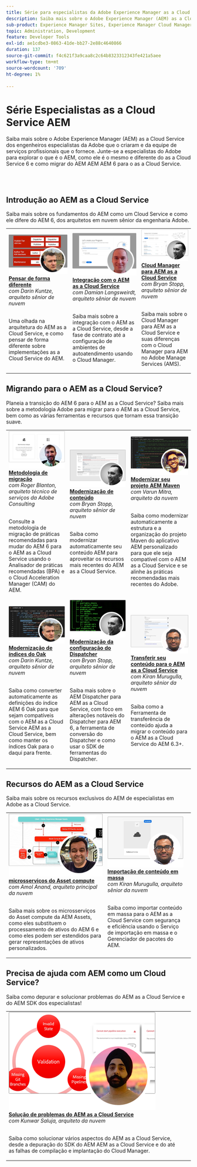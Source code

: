 ```yaml
---
title: Série para especialistas da Adobe Experience Manager as a Cloud Service
description: Saiba mais sobre o Adobe Experience Manager (AEM) as a Cloud Service na Adobe e seus próprios engenheiros especialistas que o criaram, além de serviços profissionais que o fornecem.
sub-product: Experience Manager Sites, Experience Manager Cloud Manager, Experience Manager Assets
topic: Administration, Development
feature: Developer Tools
exl-id: ae1cdbe3-0863-41de-bb27-2e88c4640866
duration: 137
source-git-commit: f4c621f3a9caa8c2c64b8323312343fe421a5aee
workflow-type: tm+mt
source-wordcount: '709'
ht-degree: 1%

---
```


# Série Especialistas as a Cloud Service AEM

Saiba mais sobre o Adobe Experience Manager (AEM) as a Cloud Service dos engenheiros especialistas da Adobe que o criaram e da equipe de serviços profissionais que o fornece. Junte-se a especialistas do Adobe para explorar o que é o AEM, como ele é o mesmo e diferente do as a Cloud Service 6 e como migrar do AEM AEM AEM 6 para o as a Cloud Service.

<br/> 
<br/>

## Introdução ao AEM as a Cloud Service

Saiba mais sobre os fundamentos do AEM como um Cloud Service e como ele difere do AEM 6, dos arquitetos em nuvem sênior da engenharia Adobe.

<table>
  <tr>
   <td>
      <a href="../../migration/moving-to-aem-as-a-cloud-service/introduction.md">
      <img alt="Pensar de forma diferente" src="./assets/thinking-differently.png"/>
      </a>
      <div>
         <a href="../../migration/moving-to-aem-as-a-cloud-service/introduction.md"><strong>Pensar de forma diferente</strong></a>         
         <br/><em>com Darin Kuntze, arquiteto sênior de nuvem</em>
      </div>
      <p>
        <br/>
         Uma olhada na arquitetura do AEM as a Cloud Service, e como pensar de forma diferente sobre implementações as a Cloud Service do AEM.
      </p>
     </td>   
     <td>
      <a href="../../migration/moving-to-aem-as-a-cloud-service/onboarding.md">
      <img alt="Integração ao AEM as a Cloud Service" src="./assets/onboarding.png"/>
      </a>
      <div>
         <a href="../../migration/moving-to-aem-as-a-cloud-service/onboarding.md"><strong>Integração com o AEM as a Cloud Service</strong></a>
         <br/><em>com Damian Langsweirdt, arquiteto sênior de nuvem</em>
      </div>
      <p>
        <br/>
         Saiba mais sobre a integração com o AEM as a Cloud Service, desde a fase de contrato até a configuração de ambientes de autoatendimento usando o Cloud Manager.
      </p>
   </td>     
   </td>   
     <td>
      <a href="../../migration/moving-to-aem-as-a-cloud-service/cloud-manager.md">
      <img alt="Cloud Manager" src="./assets/cloud-manager.png"/>
      </a>
      <div>
         <a href="../../migration/moving-to-aem-as-a-cloud-service/cloud-manager.md"><strong>Cloud Manager para AEM as a Cloud Service</strong></a>
         <br/><em>com Bryan Stopp, arquiteto sênior de nuvem</em>
      </div>
      <p>
        <br/>
         Saiba mais sobre o Cloud Manager para AEM as a Cloud Service e suas diferenças com o Cloud Manager para AEM no Adobe Manage Services (AMS).
      </p>
   </td> 
  </tr>
</table>

## Migrando para o AEM as a Cloud Service?

Planeia a transição do AEM 6 para o AEM as a Cloud Service? Saiba mais sobre a metodologia Adobe para migrar para o AEM as a Cloud Service, bem como as várias ferramentas e recursos que tornam essa transição suave.

<table>
  <tr>
   <td>
      <a href="../../migration/moving-to-aem-as-a-cloud-service/bpa-and-cam.md" target="_aem-experts-series-video">
      <img alt="A metodologia de migração" src="./assets/bpa-and-cam.png"/>
      </a>
      <div>
         <a href="../../migration/moving-to-aem-as-a-cloud-service/bpa-and-cam.md" target="_aem-experts-series-video"><strong>Metodologia de migração</strong></a>
         <br/><em>com Roger Blanton, arquiteto técnico de serviços da Adobe Consulting</em>
      </div>
      <p>
        <br/>
        Consulte a metodologia de migração de práticas recomendadas para mudar do AEM 6 para o AEM as a Cloud Service usando o Analisador de práticas recomendadas (BPA) e o Cloud Acceleration Manager (CAM) do AEM.
      </p>
   </td>   
     <td>
      <a href="../../migration/moving-to-aem-as-a-cloud-service/aem-modernization-tools.md" target="_aem-experts-series-video">
      <img alt="Modernização de conteúdo" src="./assets/aem-modernizer-tools.png"/>
      </a>
      <div>
         <a href="../../migration/moving-to-aem-as-a-cloud-service/aem-modernization-tools.md" target="_aem-experts-series-video"><strong>Modernização de conteúdo</strong></a>
         <br/><em>com Bryan Stopp, arquiteto sênior de nuvem</em>
      </div>
      <p>
        <br/>
         Saiba como modernizar automaticamente seu conteúdo AEM para aproveitar os recursos mais recentes do AEM as a Cloud Service.
      </p>
   </td>     
   </td>   
     <td>
      <a href="../../migration/moving-to-aem-as-a-cloud-service/repository-modernization.md" target="_aem-experts-series-video">
      <img alt="Modernizar seu projeto AEM Maven" src="./assets/repository-modernizer.png"/>
      </a>
      <div>
         <a href="../../migration/moving-to-aem-as-a-cloud-service/repository-modernization.md" target="_aem-experts-series-video"><strong>Modernizar seu projeto AEM Maven</strong></a>
         <br/><em>com Varun Mitra, arquiteto da nuvem</em>
      </div>
      <p>
        <br/>
         Saiba como modernizar automaticamente a estrutura e a organização do projeto Maven do aplicativo AEM personalizado para que ele seja compatível com o AEM as a Cloud Service e se alinhe às práticas recomendadas mais recentes do Adobe.
      </p>
   </td> 
  </tr>
  <tr>
   <td>
      <a href="../../migration/moving-to-aem-as-a-cloud-service/search-and-indexing.md" target="_aem-experts-series-video">
      <img alt="Modernização de índices do Oak" src="./assets/indexes.png"/>
      </a>
      <div>
         <a href="../../migration/moving-to-aem-as-a-cloud-service/search-and-indexing.md" target="_aem-experts-series-video"><strong>Modernização de índices do Oak</strong></a>
         <br/><em>com Darin Kuntze, arquiteto sênior de nuvem</em>
      </div>
      <p>
        <br/>
        Saiba como converter automaticamente as definições do índice AEM 6 Oak para que sejam compatíveis com o AEM as a Cloud Service AEM as a Cloud Service, bem como manter os índices Oak para o daqui para frente.
      </p>
   </td>   
     <td>
      <a href="../../migration/moving-to-aem-as-a-cloud-service/dispatcher.md" target="_aem-experts-series-video">
      <img alt="Modernização da configuração do Dispatcher" src="./assets/dispatcher.png"/>
      </a>
      <div>
         <a href="../../migration/moving-to-aem-as-a-cloud-service/dispatcher.md" target="_aem-experts-series-video"><strong>Modernização da configuração do Dispatcher</strong></a>
         <br/><em>com Bryan Stopp, arquiteto sênior de nuvem</em>
      </div>
      <p>
        <br/>
         Saiba mais sobre o AEM Dispatcher para AEM as a Cloud Service, com foco em alterações notáveis do Dispatcher para AEM 6, a ferramenta de conversão do Dispatcher e como usar o SDK de ferramentas do Dispatcher.
      </p>
   </td>     
   </td>   
     <td>
      <a href="../../migration/moving-to-aem-as-a-cloud-service/content-migration/content-transfer-tool.md" target="_aem-experts-series-video">
      <img alt="Transferir seu conteúdo para o AEM as a Cloud Service" src="./assets/content-transfer-tool.png"/>
      </a>
      <div>
         <a href="../../migration/moving-to-aem-as-a-cloud-service/content-migration/content-transfer-tool.md" target="_aem-experts-series-video"><strong>Transferir seu conteúdo para o AEM as a Cloud Service</strong></a>
         <br/><em>com Kiran Murugulla, arquiteto sênior da nuvem</em>
      </div>
      <p>
        <br/>
         Saiba como a Ferramenta de transferência de conteúdo ajuda a migrar o conteúdo para o AEM as a Cloud Service do AEM 6.3+.
      </p>
   </td> 
  </tr>  
</table>


## Recursos do AEM as a Cloud Service

Saiba mais sobre os recursos exclusivos do AEM de especialistas em Adobe as a Cloud Service.

<table>
  <tr>
   <td>
      <a href="../../migration/moving-to-aem-as-a-cloud-service/asset-compute-microservices.md" target="_aem-experts-series-video">
      <img alt="microsserviços do Asset compute" src="./assets/asset-compute-microservices.png"/>
      </a>
      <div>
         <a href="../../migration/moving-to-aem-as-a-cloud-service/asset-compute-microservices.md" target="_aem-experts-series-video"><strong>microsserviços do Asset compute</strong></a>
         <br/><em>com Amol Anand, arquiteto principal da nuvem</em>
      </div>
      <p>
        <br/>
        Saiba mais sobre os microsserviços do Asset compute da AEM Assets, como eles substituem o processamento de ativos do AEM 6 e como eles podem ser estendidos para gerar representações de ativos personalizados.
      </p>
   </td>   
   <td>
      <a href="../../migration/moving-to-aem-as-a-cloud-service/content-migration/bulk-import-service.md" target="_aem-experts-series-video">
      <img alt="Importação de conteúdo em massa" src="./assets/bulk-import.png"/>
      </a>
      <div>
         <a href="../../migration/moving-to-aem-as-a-cloud-service/content-migration/bulk-import-service.md" target="_aem-experts-series-video"><strong>Importação de conteúdo em massa</strong></a>
         <br/><em>com Kiran Murugulla, arquiteto sênior da nuvem</em>
      </div>
      <p>
        <br/>
        Saiba como importar conteúdo em massa para o AEM as a Cloud Service com segurança e eficiência usando o Serviço de importação em massa e o Gerenciador de pacotes do AEM.
      </p>
   </td> 
    <td></td>
  </tr>
</table>

## Precisa de ajuda com AEM como um Cloud Service?

Saiba como depurar e solucionar problemas do AEM as a Cloud Service e do AEM SDK dos especialistas!

<table>
  <tr>
   <td>
      <a href="../../migration/moving-to-aem-as-a-cloud-service/troubleshooting.md" target="_aem-experts-series-video">
      <img alt="Solução de problemas do AEM as a Cloud Service" src="./assets/troubleshooting.png"/>
      </a>
      <div>
         <a href="../../migration/moving-to-aem-as-a-cloud-service/troubleshooting.md" 
         target="_aem-experts-series-video"><strong>Solução de problemas do AEM as a Cloud Service</strong></a>
         <br/><em>com Kunwar Saluja, arquiteto da nuvem</em>
      </div>
      <p>
        <br/>
        Saiba como solucionar vários aspectos do AEM as a Cloud Service, desde a depuração do SDK do AEM AEM as a Cloud Service e do até as falhas de compilação e implantação do Cloud Manager.
      </p>
   </td>   
    <td></td>
    <td></td>
  </tr>
</table>
